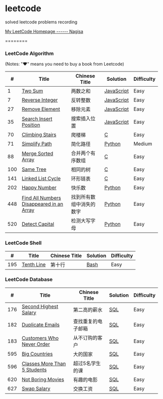 # leetcode
solved leetcode problems recording

[My LeetCode Homepage ------ Nagisa](https://leetcode-cn.com/nagisa/)

========

### LeetCode Algorithm

(Notes: "&hearts;" means you need to buy a book from Leetcode)


| # | Title | Chinese Title | Solution | Difficulty | 
|---| ----- | ------------- | -------- | ---------- |
|1 | [Two Sum](https://leetcode-cn.com/problems/two-sum/description/) | 两数之和 | [JavaScript](./algorithm/javascript/TwoSum.js) | Easy |
|7 | [Reverse Integer](https://leetcode-cn.com/problems/reverse-integer/description/) | 反转整数 | [JavaScript](./algorithm/javascript/ReverseInteger.js) | Easy |
|27 | [Remove Element](https://leetcode-cn.com/problems/remove-element/description/) | 移除元素 | [JavaScript](./algorithm/javascript/RemoveElement.js) | Easy |
|35 | [Search Insert Position](https://leetcode-cn.com/problems/search-insert-position/description/) | 搜索插入位置 | [JavaScript](./algorithm/javascript/SearchInsertPosition.js) | Easy |
|70 | [Climbing Stairs](https://leetcode-cn.com/problems/climbing-stairs/description/) | 爬楼梯 | [C](./algorithm/c/70-ClimbingStairs.c) | Easy |
|71 | [Simplify Path](https://leetcode-cn.com/problems/simplify-path/description/) | 简化路径 | [Python](./algorithm/python/71-SimplifyPath.py) | Medium |
|88 | [Merge Sorted Array](https://leetcode-cn.com/problems/merge-sorted-array/description/) | 合并两个有序数组 | [C](./algorithm/c/88-MergeSortedArray.c) | Easy |
|100 | [Same Tree](https://leetcode-cn.com/problems/same-tree/description/) | 相同的树 | [C](./algorithm/c/100-SameTree.c) | Easy |
|141 | [Linked List Cycle](https://leetcode-cn.com/problems/linked-list-cycle/description/) | 环形链表 | [C](./algorithm/c/141-LinkedListCycle.c) | Easy |
|202 | [Happy Number](https://leetcode-cn.com/problems/happy-number/description/) | 快乐数 | [Python](./algorithm/python/202-HappyNumber.py) | Easy |
|448 | [Find All Numbers Disappeared in an Array](https://leetcode-cn.com/problems/find-all-numbers-disappeared-in-an-array/description/) | 找到所有数组中消失的数字 | [Python](./algorithm/python/448-FindAllNumbersDisappearedInAnArray.py) | Easy |
|520 | [Detect Capital](https://leetcode-cn.com/problems/detect-capital/description/) | 检测大写字母 | [Python](./algorithm/python/520-DetectCapital.py) | Easy |


### LeetCode Shell


| # | Title | Chinese Title | Solution | Difficulty |
|---| ----- | ------------- | -------- | ---------- |
|195|[Tenth Line](https://leetcode-cn.com/problems/tenth-line/description/)| 第十行 | [Bash](./shell/195-TenthLine.sh) | Easy |


### LeetCode Database   

| # | Title | Chinese Title | Solution | Difficulty |
|---| ----- | ------------- | -------- | ---------- |
|176|[Second Highest Salary](https://leetcode-cn.com/problems/second-highest-salary/description/)| 第二高的薪水 | [SQL](./database/176-SecondHighestSalary.sql) | Easy |
|182|[Duplicate Emails](https://leetcode-cn.com/problems/duplicate-emails/description/)| 查找重复的电子邮箱 | [SQL](./database/182-DuplicateEmails.sql) | Easy |
|183|[Customers Who Never Order](https://leetcode-cn.com/problems/customers-who-never-order/description/)| 从不订购的客户 | [SQL](./database/183-CustomersWhoNeverOrder.sql) | Easy |
|595|[Big Countries](https://leetcode-cn.com/problems/big-countries/description/)| 大的国家 | [SQL](./database/595-BigCountries.sql) | Easy |
|596|[Classes More Than 5 Students](https://leetcode-cn.com/problems/classes-more-than-5-students/description/)| 超过5名学生的课 | [SQL](./database/596-ClassesMoreThan5Students.sql) | Easy |
|620|[Not Boring Movies](https://leetcode-cn.com/problems/not-boring-movies/description/)| 有趣的电影 | [SQL](./database/620-NotBoringMovies.sql) | Easy |
|627|[Swap Salary](https://leetcode-cn.com/problems/swap-salary/description/)| 交换工资 | [SQL](./database/627-SwapSalary.sql) | Easy |